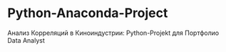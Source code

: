 # Python-Anaconda-Project
Анализ Корреляций в Киноиндустрии: Python-Projekt для Портфолио Data Analyst

